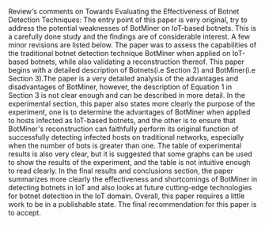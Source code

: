 Review‘s comments on Towards Evaluating the Effectiveness of Botnet Detection Techniques:
  The entry point of this paper is very original, try to address the potential weaknesses of BotMiner on IoT-based botnets. This is a carefully done study and the findings are of considerable interest.  A few minor revisions are listed below.
  The paper was to assess the capabilities of the traditional botnet detection technique BotMiner when applied on IoT-based botnets, while also validating a reconstruction thereof. This paper begins with a detailed description of Botnets(i.e Section 2) and BotMiner(i.e Section 3).The paper is a very detailed analysis of the advantages and disadvantages of BotMiner, however, the description of Equation 1 in Section 3 is not clear enough and can be described in more detail.
  In the experimental section, this paper also states more clearly the purpose of the experiment, one is to determine the advantages of BotMiner when applied to hosts infected as IoT-based botnets, and the other is to ensure that BotMiner's reconstruction can faithfully perform its original function of successfully detecting infected hosts on traditional networks, especially when the number of bots is greater than one. The table of experimental results is also very clear, but it is suggested that some graphs can be used to show the results of the experiment, and the table is not intuitive enough to read clearly.
  In the final results and conclusions section, the paper summarizes more clearly the effectiveness and shortcomings of BotMiner in detecting botnets in IoT and also looks at future cutting-edge technologies for botnet detection in the IoT domain.
  Overall, this paper requires a little work to be in a publishable state. The final recommendation for this paper is to accept.
